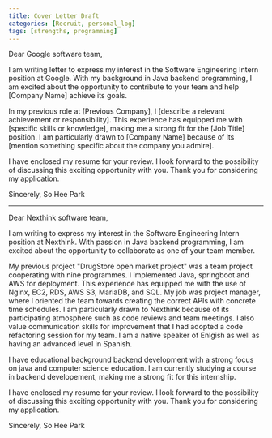 ```yaml
---
title: Cover Letter Draft
categories: [Recruit, personal_log]
tags: [strengths, programming]
---
```


Dear Google software team,

I am writing letter to express my interest in the Software Engineering Intern position at Google. With my background in Java backend programming, I am excited about the opportunity to contribute to your team and help [Company Name] achieve its goals.

In my previous role at [Previous Company], I [describe a relevant achievement or responsibility]. This experience has equipped me with [specific skills or knowledge], making me a strong fit for the [Job Title] position. I am particularly drawn to [Company Name] because of its [mention something specific about the company you admire].

I have enclosed my resume for your review. I look forward to the possibility of discussing this exciting opportunity with you. Thank you for considering my application.

Sincerely,
So Hee Park

---

Dear Nexthink software team,

I am writing to express my interest in the Software Engineering Intern position at Nexthink. With passion in Java backend programming, I am excited about the opportunity to collaborate as one of your team member.

My previous project "DrugStore open market project" was a team project cooperating with nine programmes. I implemented Java, springboot and AWS for deployment. This experience has equipped me with the use of Nginx, EC2, RDS, AWS S3, MariaDB, and SQL. My job was project manager, where I oriented the team towards creating the correct APIs with concrete time schedules. I am particularly drawn to Nexthink because of its participating atmosphere such as code reviews and team meetings. I also value communication skills for improvement that I had adopted a code refactoring session for my team. I am a native speaker of Enlgish as well as having an advanced level in Spanish.

I have educational background backend development with a strong focus on java and computer science education. I am currently studying a course in backend developement, making me a strong fit for this internship.

I have enclosed my resume for your review. I look forward to the possibility of discussing this exciting opportunity with you. Thank you for considering my application.

Sincerely,
So Hee Park
